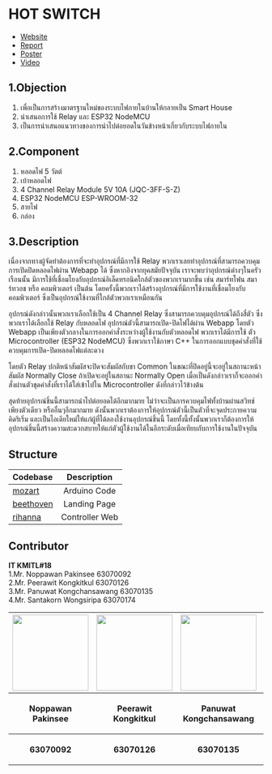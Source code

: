 # HOT SWITCH

 - [Website](https://hot-switch.web.app)
 - [Report](report)
 - [Poster](poster)
 - [Video](https://youtu.be/mhNOjvHSOV0)

## 1.Objection
  1. เพื่อเป็นการสร้างมาตรฐานใหม่ของระบบไฟภายในบ้านให้กลายเป็น Smart House
  2. นำเสนอการใช้ Relay และ ESP32 NodeMCU 
  3. เป็นการนำเสนอแนวทางของการนำไปต่อยอดในวันข้างหน้าเกี่ยวกับระบบไฟภายใน


## 2.Component
  1. หลอดไฟ 5 วัตต์
  2. เบ้าหลอดไฟ
  3. 4 Channel Relay Module 5V 10A (JQC-3FF-S-Z)
  4. ESP32 NodeMCU ESP-WROOM-32
  5. สายไฟ
  6. กล่อง


## 3.Description
  เนื่องจากทางผู้จัดทำต้องการที่จะทำอุปกรณ์ที่มีการใช้ Relay พวกเราเลยทำอุปกรณ์ที่สามารถควบคุมการเปิดปิดหลอดไฟผ่าน Webapp ได้ ซึ่งหากอิงจากยุคสมัยปัจจุบัน เราจะพบว่าอุปกรณ์ต่างๆในครัวเรือนนั้น มีการใช้ที่เชื่อมโยงกับอุปกรณ์อิเล็คทรอนิคใกล้ตัวของพวกเรามากขึ้น เช่น สมาร์ทโฟน สมาร์ทวอช หรือ คอมพิวเตอร์ เป็นต้น โดยครั้งนี้พวกเราได้สร้างอุปกรณ์ที่มีการใช้งานที่เชื่อมโยงกับ คอมพิวเตอร์ ซึ่งเป็นอุปกรณ์ใช้งานที่ใกล้ตัวพวกเราเหมือนกัน

อุปกรณ์ดังกล่าวนั้นพวกเราเลือกใช้เป็น 4 Channel Relay ซึ่งสามารถควบคุมอุปกรณ์ได้ถึงสี่ตัว ซึ่งพวกเราได้เลือกใช้ Relay กับหลอดไฟ อุปกรณ์ตัวนี้สามารถเปิด-ปิดไฟได้ผ่าน Webapp โดยตัว Webapp เป็นเพียงตัวกลางในการออกคำสั่งระหว่างผู้ใช้งานกับตัวหลอดไฟ พวกเราได้มีการใช้ ตัว Microcontroller (ESP32 NodeMCU) ซึ่งพวกเราใช้ภาษา C++ ในการออกแบบชุดคำสั่งที่ใช้ควบคุมการเปิด-ปิดหลอดไฟแต่ละดวง

โดยตัว Relay ปกติหน้าสัมผัสจะปิดจะสัมผัสกับขา Common ในขณะที่ปิดอยู่นี้จะอยู่ในสถานะหน้าสัมผัส Normally Close ถ้าเปิดจะอยู่ในสถานะ Normally Open เมื่อเป็นดังกล่าวเราก็จะออกคำสั่งผ่านตัวชุดคำสั่งที่เราได้ใส่เข้าไปใน Microcontroller ดังที่กล่าวไว้ข้างต้น

สุดท้ายอุปกรณ์ชิ้นนี้สามารถนำไปต่อยอดได้อีกมากมาย ไม่ว่าจะเป็นการควบคุมไฟทั้งบ้านผ่านสวิทช์เพียงตัวเดียว หรืออื่นๆอีกมากมาย ดังนั้นพวกเราต้องการให้อุปกรณ์ตัวนี้เป็นตัวที่จะจุดประกายความคิดริเริ่ม และเป็นไอเดียใหม่ให้แก่ผู้ที่ได้ลองใช้งานอุปกรณ์ชิ้นนี้ โดยทั้งนี้ทั้งนั้นพวกเราก็ต้องการให้อุปกรณ์ชิ้นนี้สร้างความสะดวกสบายให้แก่ตัวผู้ใช้งานได้ในอีกระดับเมื่อเทียบกับการใช้งานในปัจจุบัน



## Structure

| Codebase              |      Description      |
| :-------------------- | :-------------------: |
| [mozart](mozart)      |      Arduino Code     |
| [beethoven](beethoven)|      Landing Page     |
| [rihanna](rihanna)    |     Controller Web    |

## Contributor
<b>IT KMITL#18</b> <br />
 1.Mr.  Noppawan Pakinsee       63070092 <br />
 2.Mr.  Peerawit Kongkitkul     63070126 <br />
 3.Mr.  Panuwat Kongchansawang  63070135 <br />
 4.Mr.  Santakorn Wongsiripa    63070174 <br />
 
<center><table>
 <tr>
  <th><img src="https://media.discordapp.net/attachments/802479714127314974/839244227220340776/vlcsnap-2021-04-19-22h57m04s531_2.png?width=670&height=671" height="150" width="150"></th>
  <th><img src="https://media.discordapp.net/attachments/802479714127314974/839244069590401104/peera-pic.jpg?width=670&height=670" height="150" width="150"></th>
  <th><img src="https://media.discordapp.net/attachments/802479714127314974/839244508315254786/mek-pic.jpg" height="150" width="150"></th>
  <th><img src="https://media.discordapp.net/attachments/802479714127314974/839244513867857961/ing-pic.jpg?width=669&height=669" height="150" width="150"></th>
 </tr>
 <tr>
  <th><p align="center">Noppawan Pakinsee</p></th> 
  <th><p align="center">Peerawit Kongkitkul</p></th>
  <th><p align="center">Panuwat Kongchansawang</p></th>
  <th><p align="center">Santakorn Wongsiripa</p></th>
 </tr>
 <tr>
  <th><p align="center">63070092</p></th>
  <th><p align="center">63070126</p></th>
  <th><p align="center">63070135</p></th>
  <th><p align="center">63070174</p></th>
 </table></center>
 
<br />
